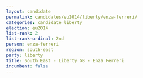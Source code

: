 ```yaml
---
layout: candidate
permalink: candidates/eu2014/liberty/enza-ferreri/
categories: candidate liberty
election: eu2014
list-rank: 2
list-rank-ordinal: 2nd
person: enza-ferreri
region: south-east
party: liberty
title: South East - Liberty GB - Enza Ferreri
incumbent: false
---
```

